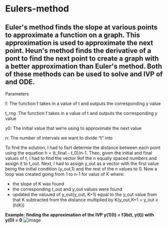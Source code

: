 # Eulers-method

## Euler's method finds the slope at various points to approximate a function on a graph. This approximation is used to approximate the next point. Heun's method finds the derivative of a pont to find the next point to create a graph with a better approximation than Euler's method. Both of these methods can be used to solve and IVP of and ODE.

Parameters

f: The function f takes in a value of t and outputs the corresponding y value

t_rng :The function f takes in a value of t and outputs the corresponding y value

y0: The initial value that we’re using to approximate the next value

n: The number of intervals we want to divide “t” into

To find the solution, I had to fisrt determie the distance between each point using the equation h = (t_final - t_0)/n-1. 
Then, given the initial and final values of t, I had to find the vector 9of the n equally spaced numbers and assign it to t_out.
Next, I had to assign y_out as a vector with the first value being the initial condition (y_out,1) and the rest of the n values to 0.
Now a loop was created going from 1 to n-1 for valus of K where:
- the slope of K was found
- the corresponding t_out and y_out values were found
- updated the valuued of y_out(y_out, K+1) equal to the y_out value from that K subtracted from the distance multiplied by K(y_out,K+1 = y_out _x_ (h(K))


**Example: finding the approximation of the IVP y(1)(t) = f3b(t, y(t)) with y(0) = 0**
![image](https://user-images.githubusercontent.com/58648072/129954574-c5be6813-cb87-47ec-a381-bd39843e2ab2.png)
